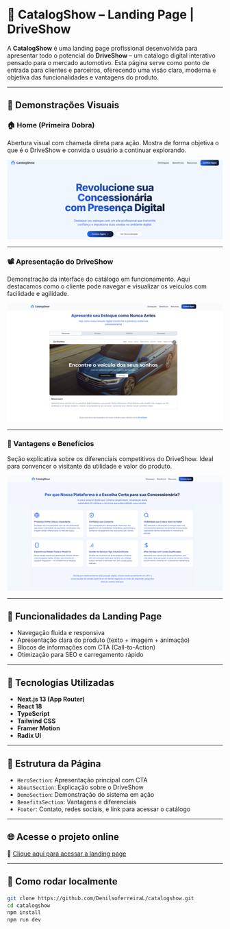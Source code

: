 # 🚗 CatalogShow – Landing Page | DriveShow

A **CatalogShow** é uma landing page profissional desenvolvida para apresentar todo o potencial do **DriveShow** – um catálogo digital interativo pensado para o mercado automotivo. Esta página serve como ponto de entrada para clientes e parceiros, oferecendo uma visão clara, moderna e objetiva das funcionalidades e vantagens do produto.

---

## 📸 Demonstrações Visuais

### 🏠 Home (Primeira Dobra)

Abertura visual com chamada direta para ação. Mostra de forma objetiva o que é o DriveShow e convida o usuário a continuar explorando.

![Home Page](./public/assets/home.png)
<!-- Substitua o link acima pelo seu caminho correto ou URL externa -->

---

### 📽️ Apresentação do DriveShow

Demonstração da interface do catálogo em funcionamento. Aqui destacamos como o cliente pode navegar e visualizar os veículos com facilidade e agilidade.

![Apresentação do DriveShow](./public/assets/showroom.png)
<!-- Ideal para uma imagem animada ou print com interação -->

---

### 🌟 Vantagens e Benefícios

Seção explicativa sobre os diferenciais competitivos do DriveShow. Ideal para convencer o visitante da utilidade e valor do produto.

![Vantagens do DriveShow](./public/assets/vantagem.png)

---

## 🧠 Funcionalidades da Landing Page

- Navegação fluida e responsiva  
- Apresentação clara do produto (texto + imagem + animação)  
- Blocos de informações com CTA (Call-to-Action)  
- Otimização para SEO e carregamento rápido  

---

## 🚀 Tecnologias Utilizadas

- **Next.js 13 (App Router)**
- **React 18**
- **TypeScript**
- **Tailwind CSS**
- **Framer Motion**
- **Radix UI**

---

## 📍 Estrutura da Página

- `HeroSection`: Apresentação principal com CTA  
- `AboutSection`: Explicação sobre o DriveShow  
- `DemoSection`: Demonstração do sistema em ação  
- `BenefitsSection`: Vantagens e diferenciais  
- `Footer`: Contato, redes sociais, e link para acessar o catálogo

---

## 🌐 Acesse o projeto online

🔗 [Clique aqui para acessar a landing page](https://catalogshow.vercel.app/)

---

## 📂 Como rodar localmente

```bash
git clone https://github.com/DenilsoferreiraL/catalogshow.git
cd catalogshow
npm install
npm run dev
